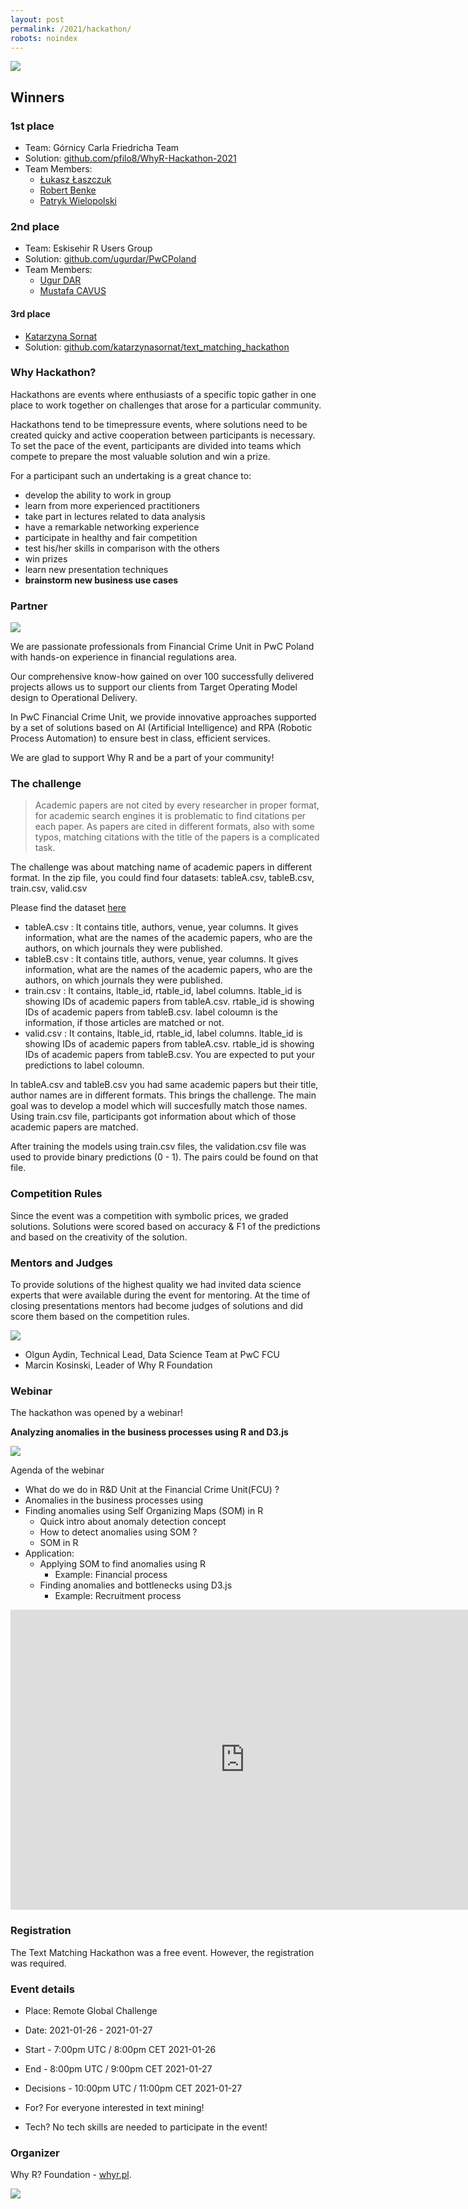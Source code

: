 ```yaml
---
layout: post
permalink: /2021/hackathon/
robots: noindex
---
```


<img src="/foundation/images/fulls/2021/hackathon_pwc/text_matching.jpg" class="fit image">


## Winners

### 1st place

- Team: Górnicy Carla Friedricha Team
- Solution: [github.com/pfilo8/WhyR-Hackathon-2021](https://github.com/pfilo8/WhyR-Hackathon-2021)
- Team Members: 
    * [Łukasz Łaszczuk](https://www.linkedin.com/in/%C5%82ukasz-%C5%82aszczuk-141361187/)
    * [Robert Benke](https://www.linkedin.com/in/robert-benke-396b56175/) 
    * [Patryk Wielopolski](https://www.linkedin.com/in/patryk-wielopolski/)

### 2nd place

- Team: Eskisehir R Users Group
- Solution: [github.com/ugurdar/PwCPoland](https://github.com/ugurdar/PwCPoland)
- Team Members: 
    * [Ugur DAR](https://www.linkedin.com/in/ugurdar/)
    * [Mustafa CAVUS](https://www.linkedin.com/in/mustafacavusphd/)

#### 3rd place

- [Katarzyna Sornat](https://www.linkedin.com/in/katarzynasornat)
- Solution: [github.com/katarzynasornat/text_matching_hackathon](https://github.com/katarzynasornat/text_matching_hackathon)

### Why Hackathon?

Hackathons are events where enthusiasts of a specific topic gather in one place to work together on challenges that arose for a particular community.<br>

Hackathons tend to be timepressure events, where solutions need to be created quicky and  active cooperation between participants is necessary. To set the pace of the event, participants are divided into teams which compete to prepare the most valuable solution and win a prize. <br>

For a participant such an undertaking is a great chance to: <br>

<ul>
<li>develop the ability to work in group</li>
<li>learn from more experienced practitioners</li>
<li>take part in lectures related to data analysis</li>
<li>have a remarkable networking experience</li>
<li>participate in healthy and fair competition</li>
<li>test his/her skills in comparison with the others</li>
<li>win prizes</li>
<li>learn new presentation techniques</li>
<li><b>brainstorm new business use cases</b></li>
</ul>

### Partner

<img src="/foundation/images/fulls/2021/hackathon_pwc/PwC_fl_c.png" class="fit image">

We are passionate professionals from Financial Crime Unit in PwC Poland with hands-on experience in financial regulations area.

Our comprehensive know-how gained on over 100 successfully delivered projects allows us to support our clients from Target Operating Model design to Operational Delivery. 

In PwC Financial Crime Unit, we provide innovative approaches supported by a set of solutions based on AI (Artificial Intelligence) and RPA (Robotic Process Automation) to ensure best in class, efficient services. 

We are glad to support Why R and be a part of your community! 

### The challenge

> Academic papers are not cited by every researcher in proper format, for academic search engines it is problematic to find citations per each paper. As papers are cited in different formats, also with some typos, matching citations with the title of the papers is a complicated task. 

The challenge was about matching name of academic papers in different format. In the zip file, you could find four datasets: tableA.csv, tableB.csv, train.csv, valid.csv

Please find the dataset [here](https://github.com/WhyRFoundation/foundation/blob/master/2021/data_hackathon.zip)

- tableA.csv : It contains title, authors, venue, year columns. It gives information, what are the names of the academic papers, who are the authors, on which journals they were published. 
- tableB.csv : It contains title, authors, venue, year columns. It gives information, what are the names of the academic papers, who are the authors, on which journals they were published.
- train.csv : It contains, ltable_id, rtable_id, label columns. ltable_id is showing IDs of academic papers from tableA.csv. rtable_id is showing IDs of academic papers from tableB.csv. label coloumn is the information, if those articles are matched or not. 
- valid.csv : It contains, ltable_id, rtable_id, label columns. ltable_id is showing IDs of academic papers from tableA.csv. rtable_id is showing IDs of academic papers from tableB.csv. You are expected to put your predictions to label coloumn. 

In tableA.csv and tableB.csv you had same academic papers but their title, author names are in different formats. This brings the challenge. The main goal was to develop a model which will succesfully match those names. Using train.csv file, participants got information about which of those academic papers are matched. 

After training the models using train.csv files, the validation.csv file was used to provide binary predictions (0 - 1). The pairs could be found on that file. 


### Competition Rules

Since the event was a competition with symbolic prices, we graded solutions. Solutions were scored based on accuracy & F1 of the predictions and based on the creativity of the solution.

### Mentors and Judges

To provide solutions of the highest quality we had invited data science experts that were available during the event for mentoring. At the time of closing presentations mentors had become judges of solutions and did score them based on the competition rules.

<img src="/foundation/images/fulls/2021/hackathon_pwc/marcin_and_olgun.jpg" class="fit image">

- Olgun Aydin, Technical Lead, Data Science Team at PwC FCU
- Marcin Kosinski, Leader of Why R Foundation

### Webinar

The hackathon was opened by a webinar!

**Analyzing anomalies in the business processes using R and D3.js**

<img src="/foundation/images/fulls/2021/hackathon_pwc/text_matching_speakers.jpg" class="fit image">

Agenda of the webinar

- What do we do in R&D Unit at the Financial Crime Unit(FCU) ?
- Anomalies in the business processes using 
- Finding anomalies using Self Organizing Maps (SOM) in R
    * Quick intro about anomaly detection concept
    * How to detect anomalies using SOM ?
    * SOM in R
- Application: 
    * Applying SOM to find anomalies using R
       * Example: Financial process
    * Finding anomalies and bottlenecks using D3.js
       * Example: Recruitment process
       
<iframe width="750" height="480" src="https://www.youtube.com/embed/cBINdqdk6NE" frameborder="0" allow="accelerometer; autoplay; clipboard-write; encrypted-media; gyroscope; picture-in-picture" allowfullscreen></iframe>



### Registration

The Text Matching Hackathon was a free event. However, the registration was required.


### Event details

- Place: Remote Global Challenge
- Date: 2021-01-26 - 2021-01-27
- Start     -  7:00pm UTC /  8:00pm CET 2021-01-26
- End       -  8:00pm UTC /  9:00pm CET 2021-01-27
- Decisions - 10:00pm UTC / 11:00pm CET 2021-01-27

- For? For everyone interested in text mining!
- Tech? No tech skills are needed to participate in the event!

### Organizer

Why R? Foundation - [whyr.pl](http://whyr.pl).

<img src="/foundation/images/profile.jpg">

